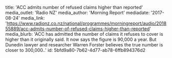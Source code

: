 title: 'ACC admits number of refused claims higher than reported'
media_outlet: 'Radio NZ'
media_author: 'Morning Report'
mediadate: '2017-08-24'
media_link: 'https://www.radionz.co.nz/national/programmes/morningreport/audio/201855889/acc-admits-number-of-refused-claims-higher-than-reported'
media_blurb: 'ACC has admitted the number of claims it refuses to cover is higher than it originally said. It now says the figure is 90,000 a year. But Dunedin lawyer and researcher Warren Forster believes the true number is closer to 300,000..'
id: 5bfd9a80-7b62-4d77-ab78-6ffb894376d2
